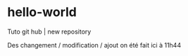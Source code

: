 # hello-world
Tuto git hub | new repository

Des changement / modification / ajout on été fait ici à 11h44
